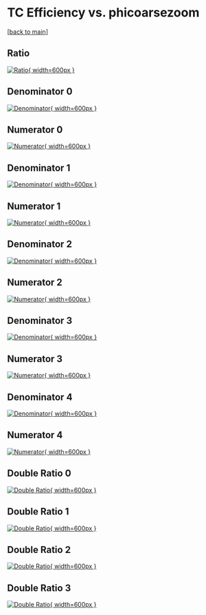 # TC Efficiency vs. phicoarsezoom

[[back to main](./)]



## Ratio

[![Ratio](../mtv/var/TC_base_211_0_eff_phicoarsezoom.png){ width=600px }](../mtv/var/TC_base_211_0_eff_phicoarsezoom.pdf)

## Denominator 0

[![Denominator](../mtv/den/TC_base_211_0_eff_phicoarsezoom_den0.png){ width=600px }](../mtv/den/TC_base_211_0_eff_phicoarsezoom_den0.pdf)

## Numerator 0

[![Numerator](../mtv/num/TC_base_211_0_eff_phicoarsezoom_num0.png){ width=600px }](../mtv/num/TC_base_211_0_eff_phicoarsezoom_num0.pdf)

## Denominator 1

[![Denominator](../mtv/den/TC_base_211_0_eff_phicoarsezoom_den1.png){ width=600px }](../mtv/den/TC_base_211_0_eff_phicoarsezoom_den1.pdf)

## Numerator 1

[![Numerator](../mtv/num/TC_base_211_0_eff_phicoarsezoom_num1.png){ width=600px }](../mtv/num/TC_base_211_0_eff_phicoarsezoom_num1.pdf)

## Denominator 2

[![Denominator](../mtv/den/TC_base_211_0_eff_phicoarsezoom_den2.png){ width=600px }](../mtv/den/TC_base_211_0_eff_phicoarsezoom_den2.pdf)

## Numerator 2

[![Numerator](../mtv/num/TC_base_211_0_eff_phicoarsezoom_num2.png){ width=600px }](../mtv/num/TC_base_211_0_eff_phicoarsezoom_num2.pdf)

## Denominator 3

[![Denominator](../mtv/den/TC_base_211_0_eff_phicoarsezoom_den3.png){ width=600px }](../mtv/den/TC_base_211_0_eff_phicoarsezoom_den3.pdf)

## Numerator 3

[![Numerator](../mtv/num/TC_base_211_0_eff_phicoarsezoom_num3.png){ width=600px }](../mtv/num/TC_base_211_0_eff_phicoarsezoom_num3.pdf)

## Denominator 4

[![Denominator](../mtv/den/TC_base_211_0_eff_phicoarsezoom_den4.png){ width=600px }](../mtv/den/TC_base_211_0_eff_phicoarsezoom_den4.pdf)

## Numerator 4

[![Numerator](../mtv/num/TC_base_211_0_eff_phicoarsezoom_num4.png){ width=600px }](../mtv/num/TC_base_211_0_eff_phicoarsezoom_num4.pdf)

## Double Ratio 0

[![Double Ratio](../mtv/ratio/TC_base_211_0_eff_phicoarsezoom_ratio0.png){ width=600px }](../mtv/ratio/TC_base_211_0_eff_phicoarsezoom_ratio0.pdf)

## Double Ratio 1

[![Double Ratio](../mtv/ratio/TC_base_211_0_eff_phicoarsezoom_ratio1.png){ width=600px }](../mtv/ratio/TC_base_211_0_eff_phicoarsezoom_ratio1.pdf)

## Double Ratio 2

[![Double Ratio](../mtv/ratio/TC_base_211_0_eff_phicoarsezoom_ratio2.png){ width=600px }](../mtv/ratio/TC_base_211_0_eff_phicoarsezoom_ratio2.pdf)

## Double Ratio 3

[![Double Ratio](../mtv/ratio/TC_base_211_0_eff_phicoarsezoom_ratio3.png){ width=600px }](../mtv/ratio/TC_base_211_0_eff_phicoarsezoom_ratio3.pdf)

